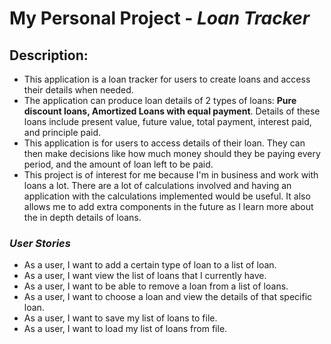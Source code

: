 # My Personal Project - *Loan Tracker*

## Description:
- This application is a loan tracker for users to create loans and access their details when needed.
- The application can produce loan details of 2 types of loans: 
  **Pure discount loans, Amortized Loans with equal payment**. 
  Details of these loans include present value, future value, total payment, interest paid, and principle paid. 
- This application is for users to access details of their loan. They can then 
  make decisions like how much money should they be paying every period, and the amount of loan left to be paid.
- This project is of interest for me because I'm in business and work with loans a lot.
  There are a lot of calculations involved and having an application with the calculations implemented would be useful.
  It also allows me to add extra components in the future as I learn more about the in depth details of loans.




### *User Stories*
- As a user, I want to add a certain type of loan to a list of loan.
- As a user, I want view the list of loans that I currently have.
- As a user, I want to be able to remove a loan from a list of loans.
- As a user, I want to choose a loan and view the details of that specific loan. 
- As a user, I want to save my list of loans to file.
- As a user, I want to load my list of loans from file.
 

    
  